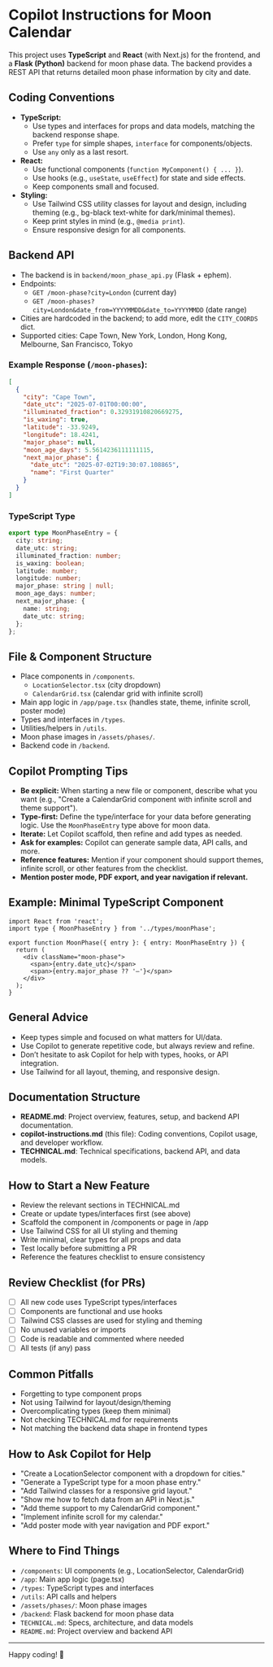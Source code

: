 # Copilot Instructions for Moon Calendar

This project uses **TypeScript** and **React** (with Next.js) for the frontend, and a **Flask (Python)** backend for moon phase data. The backend provides a REST API that returns detailed moon phase information by city and date.

## Coding Conventions

- **TypeScript:**
  - Use types and interfaces for props and data models, matching the backend response shape.
  - Prefer `type` for simple shapes, `interface` for components/objects.
  - Use `any` only as a last resort.
- **React:**
  - Use functional components (`function MyComponent() { ... }`).
  - Use hooks (e.g., `useState`, `useEffect`) for state and side effects.
  - Keep components small and focused.
- **Styling:**
  - Use Tailwind CSS utility classes for layout and design, including theming (e.g., bg-black text-white for dark/minimal themes).
  - Keep print styles in mind (e.g., `@media print`).
  - Ensure responsive design for all components.

## Backend API

- The backend is in `backend/moon_phase_api.py` (Flask + ephem).
- Endpoints:
  - `GET /moon-phase?city=London` (current day)
  - `GET /moon-phases?city=London&date_from=YYYYMMDD&date_to=YYYYMMDD` (date range)
- Cities are hardcoded in the backend; to add more, edit the `CITY_COORDS` dict.
- Supported cities: Cape Town, New York, London, Hong Kong, Melbourne, San Francisco, Tokyo

### Example Response (`/moon-phases`):
```json
[
  {
    "city": "Cape Town",
    "date_utc": "2025-07-01T00:00:00",
    "illuminated_fraction": 0.32931910820669275,
    "is_waxing": true,
    "latitude": -33.9249,
    "longitude": 18.4241,
    "major_phase": null,
    "moon_age_days": 5.5614236111111115,
    "next_major_phase": {
      "date_utc": "2025-07-02T19:30:07.108865",
      "name": "First Quarter"
    }
  }
]
```

### TypeScript Type
```ts
export type MoonPhaseEntry = {
  city: string;
  date_utc: string;
  illuminated_fraction: number;
  is_waxing: boolean;
  latitude: number;
  longitude: number;
  major_phase: string | null;
  moon_age_days: number;
  next_major_phase: {
    name: string;
    date_utc: string;
  };
};
```

## File & Component Structure

- Place components in `/components`.
  - `LocationSelector.tsx` (city dropdown)
  - `CalendarGrid.tsx` (calendar grid with infinite scroll)
- Main app logic in `/app/page.tsx` (handles state, theme, infinite scroll, poster mode)
- Types and interfaces in `/types`.
- Utilities/helpers in `/utils`.
- Moon phase images in `/assets/phases/`.
- Backend code in `/backend`.

## Copilot Prompting Tips

- **Be explicit:** When starting a new file or component, describe what you want (e.g., "Create a CalendarGrid component with infinite scroll and theme support").
- **Type-first:** Define the type/interface for your data before generating logic. Use the `MoonPhaseEntry` type above for moon data.
- **Iterate:** Let Copilot scaffold, then refine and add types as needed.
- **Ask for examples:** Copilot can generate sample data, API calls, and more.
- **Reference features:** Mention if your component should support themes, infinite scroll, or other features from the checklist.
- **Mention poster mode, PDF export, and year navigation if relevant.**

## Example: Minimal TypeScript Component

```tsx
import React from 'react';
import type { MoonPhaseEntry } from '../types/moonPhase';

export function MoonPhase({ entry }: { entry: MoonPhaseEntry }) {
  return (
    <div className="moon-phase">
      <span>{entry.date_utc}</span>
      <span>{entry.major_phase ?? '—'}</span>
    </div>
  );
}
```

## General Advice

- Keep types simple and focused on what matters for UI/data.
- Use Copilot to generate repetitive code, but always review and refine.
- Don’t hesitate to ask Copilot for help with types, hooks, or API integration.
- Use Tailwind for all layout, theming, and responsive design.

## Documentation Structure

- **README.md**: Project overview, features, setup, and backend API documentation.
- **copilot-instructions.md** (this file): Coding conventions, Copilot usage, and developer workflow.
- **TECHNICAL.md**: Technical specifications, backend API, and data models.

## How to Start a New Feature
- Review the relevant sections in TECHNICAL.md
- Create or update types/interfaces first (see above)
- Scaffold the component in /components or page in /app
- Use Tailwind CSS for all UI styling and theming
- Write minimal, clear types for all props and data
- Test locally before submitting a PR
- Reference the features checklist to ensure consistency

## Review Checklist (for PRs)
- [ ] All new code uses TypeScript types/interfaces
- [ ] Components are functional and use hooks
- [ ] Tailwind CSS classes are used for styling and theming
- [ ] No unused variables or imports
- [ ] Code is readable and commented where needed
- [ ] All tests (if any) pass

## Common Pitfalls
- Forgetting to type component props
- Not using Tailwind for layout/design/theming
- Overcomplicating types (keep them minimal)
- Not checking TECHNICAL.md for requirements
- Not matching the backend data shape in frontend types

## How to Ask Copilot for Help
- "Create a LocationSelector component with a dropdown for cities."
- "Generate a TypeScript type for a moon phase entry."
- "Add Tailwind classes for a responsive grid layout."
- "Show me how to fetch data from an API in Next.js."
- "Add theme support to my CalendarGrid component."
- "Implement infinite scroll for my calendar."
- "Add poster mode with year navigation and PDF export."

## Where to Find Things
- `/components`: UI components (e.g., LocationSelector, CalendarGrid)
- `/app`: Main app logic (page.tsx)
- `/types`: TypeScript types and interfaces
- `/utils`: API calls and helpers
- `/assets/phases/`: Moon phase images
- `/backend`: Flask backend for moon phase data
- `TECHNICAL.md`: Specs, architecture, and data models
- `README.md`: Project overview and backend API

---

Happy coding! 🚀 